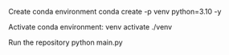 Create conda environment
conda create -p venv python=3.10 -y

Activate conda environment: venv
activate ./venv

Run the repository
python main.py
